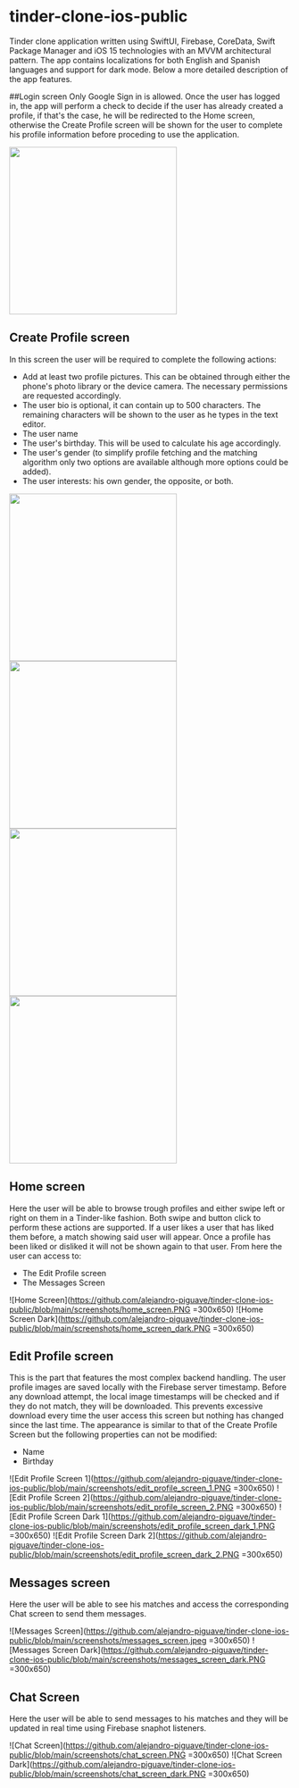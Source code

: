 # tinder-clone-ios-public
Tinder clone application written using SwiftUI, Firebase, CoreData, Swift Package Manager and iOS 15 technologies with an MVVM architectural pattern. The app contains localizations for both English and Spanish languages and support for dark mode. Below a more detailed description of the app features.

##Login screen
Only Google Sign in is allowed. Once the user has logged in, the app will perform a check to decide if the user has already created a profile, if that's the case, he will be redirected to the Home screen, otherwise the Create Profile screen will be shown for the user to complete his profile information before proceding to use the application.

<img src="https://github.com/alejandro-piguave/tinder-clone-ios-public/blob/main/screenshots/login_screen.jpeg" width="300">

## Create Profile screen
In this screen the user will be required to complete the following actions:
* Add at least two profile pictures. This can be obtained through either the phone's photo library or the device camera. The necessary permissions are requested accordingly.
* The user bio is optional, it can contain up to 500 characters. The remaining characters will be shown to the user as he types in the text editor.
* The user name
* The user's birthday. This will be used to calculate his age accordingly.
* The user's gender (to simplify profile fetching and the matching algorithm only two options are available although more options could be added).
* The user interests: his own gender, the opposite, or both.

<p float="left">
  <img src="https://github.com/alejandro-piguave/tinder-clone-ios-public/blob/main/screenshots/create_profile_screen_1.PNG" width="300" />
  <img src="https://github.com/alejandro-piguave/tinder-clone-ios-public/blob/main/screenshots/create_profile_screen_2.PNG" width="300" /> 
  <img src="https://github.com/alejandro-piguave/tinder-clone-ios-public/blob/main/screenshots/create_profile_screen_dark_1.PNG" width="300" />
  <img src="https://github.com/alejandro-piguave/tinder-clone-ios-public/blob/main/screenshots/create_profile_screen_dark_2.PNG" width="300" />
</p>

## Home screen
Here the user will be able to browse trough profiles and either swipe left or right on them in a Tinder-like fashion. Both swipe and button click to perform these actions are supported. If a user likes a user that has liked them before, a match showing said user will appear. Once a profile has been liked or disliked it will not be shown again to that user. From here the user can access to:
* The Edit Profile screen
* The Messages Screen

![Home Screen](https://github.com/alejandro-piguave/tinder-clone-ios-public/blob/main/screenshots/home_screen.PNG =300x650)
![Home Screen Dark](https://github.com/alejandro-piguave/tinder-clone-ios-public/blob/main/screenshots/home_screen_dark.PNG =300x650)

## Edit Profile screen
This is the part that features the most complex backend handling. The user profile images are saved locally with the Firebase server timestamp. Before any download attempt, the local image timestamps will be checked and if they do not match, they will be downloaded. This prevents excessive download every time the user access this screen but nothing has changed since the last time. The appearance is similar to that of the Create Profile Screen but the following properties can not be modified: 
* Name
* Birthday

![Edit Profile Screen 1](https://github.com/alejandro-piguave/tinder-clone-ios-public/blob/main/screenshots/edit_profile_screen_1.PNG =300x650)
![Edit Profile Screen 2](https://github.com/alejandro-piguave/tinder-clone-ios-public/blob/main/screenshots/edit_profile_screen_2.PNG =300x650)
![Edit Profile Screen Dark 1](https://github.com/alejandro-piguave/tinder-clone-ios-public/blob/main/screenshots/edit_profile_screen_dark_1.PNG =300x650)
![Edit Profile Screen Dark 2](https://github.com/alejandro-piguave/tinder-clone-ios-public/blob/main/screenshots/edit_profile_screen_dark_2.PNG =300x650)

## Messages screen
Here the user will be able to see his matches and access the corresponding Chat screen to send them messages.

![Messages Screen](https://github.com/alejandro-piguave/tinder-clone-ios-public/blob/main/screenshots/messages_screen.jpeg =300x650)
![Messages Screen Dark](https://github.com/alejandro-piguave/tinder-clone-ios-public/blob/main/screenshots/messages_screen_dark.PNG =300x650)

## Chat Screen
Here the user will be able to send messages to his matches and they will be updated in real time using Firebase snaphot listeners.

![Chat Screen](https://github.com/alejandro-piguave/tinder-clone-ios-public/blob/main/screenshots/chat_screen.PNG =300x650)
![Chat Screen Dark](https://github.com/alejandro-piguave/tinder-clone-ios-public/blob/main/screenshots/chat_screen_dark.PNG =300x650)

